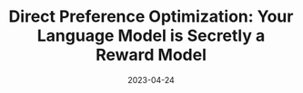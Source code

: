 ---
title: "Direct Preference Optimization: Your Language Model is Secretly a Reward Model"
authors:
- Rafael Rafailov*
- Archit Sharma*
- Eric Mitchell*
- Stefano Ermon
- Christopher D. Manning
- Chelsea Finn

date: "2023-04-24"

publication: "NeurIPS (Oral)"

links:
    pdf: https://arxiv.org/abs/2305.18290
    code: https://github.com/eric-mitchell/direct-preference-optimization
---